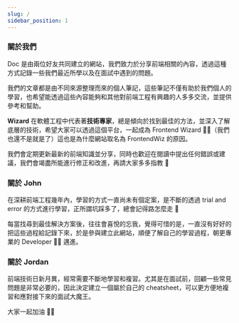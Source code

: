 ```yaml
---
slug: /
sidebar_position: 1
---
```


### 關於我們

Doc 是由兩位好友共同建立的網站，我們致力於分享前端相關的內容，透過這種方式記錄一些我們最近所學以及在面試中遇到的問題。

我們的文章都是由不同來源整理而來的個人筆記，這些筆記不僅有助於我們個人的學習，也希望能透過這些內容能夠和其他對前端工程有興趣的人多多交流，並提供參考和幫助。

**Wizard** 在軟體工程中代表著**技術專家**，總是傾向於找到最佳的方法，並深入了解底層的技術，希望大家可以透過這個平台，一起成為 Frontend Wizard 🧙‍♂️（我們也還不是就是了）這也是為什麼網站取名為 FrontendWiz 的原因。

我們會定期更新最新的前端知識並分享，同時也歡迎在閱讀中提出任何錯誤或建議，我們會竭盡所能進行修正和改進，再請大家多多指教 🫡

### 關於 John

在深耕前端工程幾年內，學習的方式一直尚未有個定案，是不斷的透過 trial and error 的方式進行學習，正所謂坑踩多了，總會記得路怎麼走 🫣

每當找尋到最佳解決方案後，往往會喜悅的忘我，覺得可惜的是，一直沒有好好的把這些過程給記錄下來，於是參與建立此網站，順便了解自己的學習過程，朝更專業的 Developer 👨‍🚀 邁進。

### 關於 Jordan

前端技術日新月異，經常需要不斷地學習和複習。尤其是在面試前，回顧一些常見問題是非常必要的，因此決定建立一個屬於自己的 cheatsheet，可以更方便地複習和應對接下來的面試大魔王。

大家一起加油 🙋🏻

